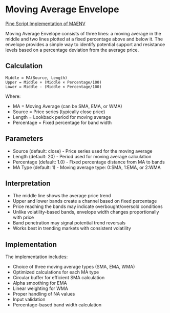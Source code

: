 # Moving Average Envelope

[Pine Script Implementation of MAENV](https://github.com/mihakralj/pinescript/blob/main/indicators/channels/maenv.pine)

Moving Average Envelope consists of three lines: a moving average in the middle and two lines plotted at a fixed percentage above and below it. The envelope provides a simple way to identify potential support and resistance levels based on a percentage deviation from the average price.

## Calculation

```
Middle = MA(Source, Length)
Upper = Middle + (Middle × Percentage/100)
Lower = Middle - (Middle × Percentage/100)
```

Where:
- MA = Moving Average (can be SMA, EMA, or WMA)
- Source = Price series (typically close price)
- Length = Lookback period for moving average
- Percentage = Fixed percentage for band width

## Parameters

- Source (default: close) - Price series used for the moving average
- Length (default: 20) - Period used for moving average calculation
- Percentage (default: 1.0) - Fixed percentage distance from MA to bands
- MA Type (default: 1) - Moving average type: 0:SMA, 1:EMA, or 2:WMA

## Interpretation

- The middle line shows the average price trend
- Upper and lower bands create a channel based on fixed percentage
- Price reaching the bands may indicate overbought/oversold conditions
- Unlike volatility-based bands, envelope width changes proportionally with price
- Band penetration may signal potential trend reversals
- Works best in trending markets with consistent volatility

## Implementation

The implementation includes:
- Choice of three moving average types (SMA, EMA, WMA)
- Optimized calculations for each MA type
- Circular buffer for efficient SMA calculation
- Alpha smoothing for EMA
- Linear weighting for WMA
- Proper handling of NA values
- Input validation
- Percentage-based band width calculation
